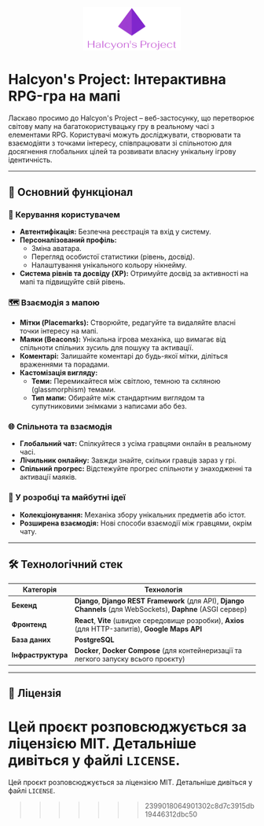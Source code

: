 <p align="center">
  <img src="Logo.png" alt="Project Logo" width="200"/>
</p>

# Halcyon's Project: Інтерактивна RPG-гра на мапі

Ласкаво просимо до Halcyon's Project – веб-застосунку, що перетворює світову мапу на багатокористувацьку гру в реальному часі з елементами RPG. Користувачі можуть досліджувати, створювати та взаємодіяти з точками інтересу, співпрацювати зі спільнотою для досягнення глобальних цілей та розвивати власну унікальну ігрову ідентичність.

---

## 🚀 Основний функціонал

### 👤 Керування користувачем

- **Автентифікація:** Безпечна реєстрація та вхід у систему.
- **Персоналізований профіль:**
  - Зміна аватара.
  - Перегляд особистої статистики (рівень, досвід).
  - Налаштування унікального кольору нікнейму.
- **Система рівнів та досвіду (XP):** Отримуйте досвід за активності на мапі та підвищуйте свій рівень.

### 🗺️ Взаємодія з мапою

- **Мітки (Placemarks):** Створюйте, редагуйте та видаляйте власні точки інтересу на мапі.
- **Маяки (Beacons):** Унікальна ігрова механіка, що вимагає від спільноти спільних зусиль для пошуку та активації.
- **Коментарі:** Залишайте коментарі до будь-якої мітки, діліться враженнями та порадами.
- **Кастомізація вигляду:**
  - **Теми:** Перемикайтеся між світлою, темною та скляною (glassmorphism) темами.
  - **Тип мапи:** Обирайте між стандартним виглядом та супутниковими знімками з написами або без.

### 🌐 Спільнота та взаємодія

- **Глобальний чат:** Спілкуйтеся з усіма гравцями онлайн в реальному часі.
- **Лічильник онлайну:** Завжди знайте, скільки гравців зараз у грі.
- **Спільний прогрес:** Відстежуйте прогрес спільноти у знаходженні та активації маяків.

### 🔮 У розробці та майбутні ідеї

- **Колекціонування:** Механіка збору унікальних предметів або істот.
- **Розширена взаємодія:** Нові способи взаємодії між гравцями, окрім чату.

---

## 🛠️ Технологічний стек

| Категорія                     | Технологія                                                                                                                                          |
| -------------------------------------- | ------------------------------------------------------------------------------------------------------------------------------------------------------------- |
| **Бекенд**                 | **Django**, **Django REST Framework** (для API), **Django Channels** (для WebSockets), **Daphne** (ASGI сервер)           |
| **Фронтенд**             | **React**, **Vite** (швидке середовище розробки), **Axios** (для HTTP-запитів), **Google Maps API** |
| **База даних**          | **PostgreSQL**                                                                                                                                          |
| **Інфраструктура** | **Docker**, **Docker Compose** (для контейнеризації та легкого запуску всього проєкту)             |

---


## 📄 Ліцензія

Цей проєкт розповсюджується за ліцензією MIT. Детальніше дивіться у файлі `LICENSE`.
=======================================================================================================================================

Цей проєкт розповсюджується за ліцензією MIT. Детальніше дивіться у файлі `LICENSE`.

>>>>>>> 2399018064901302c8d7c3915db19446312dbc50
>>>>>>>
>>>>>>
>>>>>
>>>>
>>>
>>

